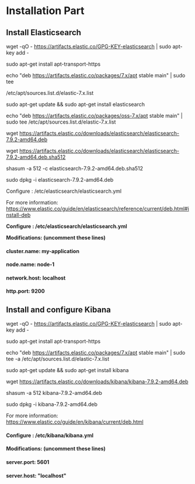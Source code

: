 # Installation Part

## Install Elasticsearch

wget -qO - https://artifacts.elastic.co/GPG-KEY-elasticsearch | sudo apt-key add -

sudo apt-get install apt-transport-https

echo "deb https://artifacts.elastic.co/packages/7.x/apt stable main" | sudo tee 

/etc/apt/sources.list.d/elastic-7.x.list

sudo apt-get update && sudo apt-get install elasticsearch

echo "deb https://artifacts.elastic.co/packages/oss-7.x/apt stable main" | sudo tee /etc/apt/sources.list.d/elastic-7.x.list

wget https://artifacts.elastic.co/downloads/elasticsearch/elasticsearch-7.9.2-amd64.deb

wget https://artifacts.elastic.co/downloads/elasticsearch/elasticsearch-7.9.2-amd64.deb.sha512

shasum -a 512 -c elasticsearch-7.9.2-amd64.deb.sha512 

sudo dpkg -i elasticsearch-7.9.2-amd64.deb

Configure : /etc/elasticsearch/elasticsearch.yml

For more information: https://www.elastic.co/guide/en/elasticsearch/reference/current/deb.html#install-deb

**Configure : /etc/elasticsearch/elasticsearch.yml**

**Modifications: (uncomment these lines)**

#### cluster.name: my-application
#### node.name: node-1
#### network.host: localhost
#### http.port: 9200


## Install and configure Kibana

wget -qO - https://artifacts.elastic.co/GPG-KEY-elasticsearch | sudo apt-key add -

sudo apt-get install apt-transport-https

echo "deb https://artifacts.elastic.co/packages/7.x/apt stable main" | sudo tee -a /etc/apt/sources.list.d/elastic-7.x.list

sudo apt-get update && sudo apt-get install kibana

wget https://artifacts.elastic.co/downloads/kibana/kibana-7.9.2-amd64.deb

shasum -a 512 kibana-7.9.2-amd64.deb 

sudo dpkg -i kibana-7.9.2-amd64.deb



For more information: https://www.elastic.co/guide/en/kibana/current/deb.html


#### Configure : /etc/kibana/kibana.yml
#### Modifications: (uncomment these lines)
#### server.port: 5601
#### server.host: "localhost"
